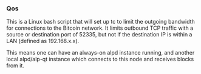 ### Qos ###

This is a Linux bash script that will set up tc to limit the outgoing bandwidth for connections to the Bitcoin network. It limits outbound TCP traffic with a source or destination port of 52335, but not if the destination IP is within a LAN (defined as 192.168.x.x).

This means one can have an always-on alpd instance running, and another local alpd/alp-qt instance which connects to this node and receives blocks from it.
